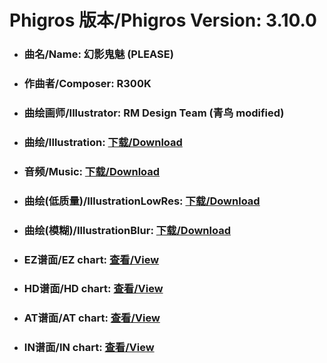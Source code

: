 
# Phigros 版本/Phigros Version:  3.10.0

- ### __曲名/Name:  幻影鬼魅 (PLEASE)__

- ### __作曲者/Composer:  R300K__

- ### __曲绘画师/Illustrator:  RM Design Team (青鸟 modified)__

- ### __曲绘/Illustration:  [下载/Download](https://github.com/Po6647A/WebAssests/releases/download/3.10.0/1003.png)__

- ### __音频/Music:  [下载/Download](https://github.com/Po6647A/WebAssests/releases/download/3.10.0/1824.ogg)__

- ### __曲绘(低质量)/IllustrationLowRes:  [下载/Download](https://github.com/Po6647A/WebAssests/releases/download/3.10.0/1495.png)__

- ### __曲绘(模糊)/IllustrationBlur:  [下载/Download](https://github.com/Po6647A/WebAssests/releases/download/3.10.0/0)__


- ### __EZ谱面/EZ chart:  [查看/View](./EZ.json/index.html)__

- ### __HD谱面/HD chart:  [查看/View](./HD.json/index.html)__

- ### __AT谱面/AT chart:  [查看/View](./AT.json/index.html)__

- ### __IN谱面/IN chart:  [查看/View](./IN.json/index.html)__
